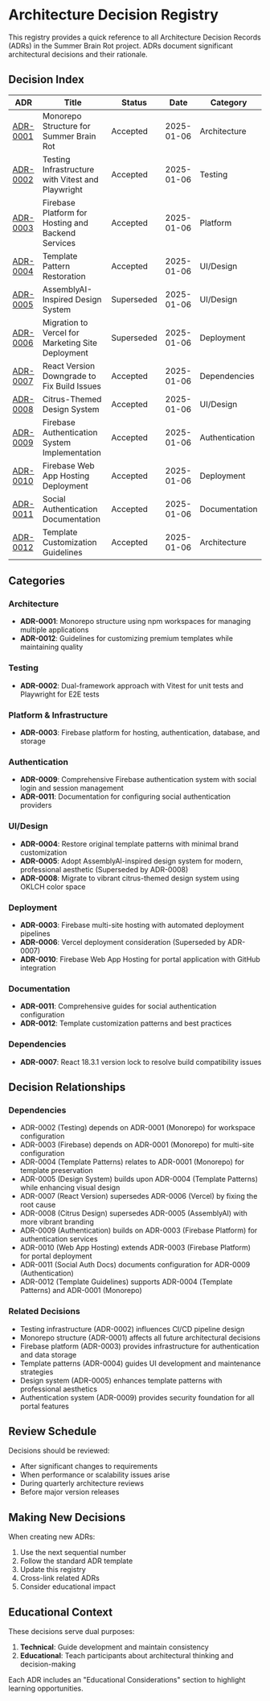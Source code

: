 # Architecture Decision Registry

This registry provides a quick reference to all Architecture Decision Records (ADRs) in the Summer Brain Rot project. ADRs document significant architectural decisions and their rationale.

## Decision Index

| ADR | Title | Status | Date | Category |
|-----|-------|--------|------|----------|
| [ADR-0001](decisions/0001-monorepo-structure.md) | Monorepo Structure for Summer Brain Rot | Accepted | 2025-01-06 | Architecture |
| [ADR-0002](decisions/0002-testing-infrastructure.md) | Testing Infrastructure with Vitest and Playwright | Accepted | 2025-01-06 | Testing |
| [ADR-0003](decisions/0003-firebase-platform.md) | Firebase Platform for Hosting and Backend Services | Accepted | 2025-01-06 | Platform |
| [ADR-0004](decisions/0004-template-pattern-restoration.md) | Template Pattern Restoration | Accepted | 2025-01-06 | UI/Design |
| [ADR-0005](decisions/0005-assemblyai-design-system.md) | AssemblyAI-Inspired Design System | Superseded | 2025-01-06 | UI/Design |
| [ADR-0006](decisions/0006-vercel-deployment.md) | Migration to Vercel for Marketing Site Deployment | Superseded | 2025-01-06 | Deployment |
| [ADR-0007](decisions/0007-react-version-fix.md) | React Version Downgrade to Fix Build Issues | Accepted | 2025-01-06 | Dependencies |
| [ADR-0008](decisions/0008-citrus-design-system.md) | Citrus-Themed Design System | Accepted | 2025-01-06 | UI/Design |
| [ADR-0009](decisions/0009-firebase-authentication-system.md) | Firebase Authentication System Implementation | Accepted | 2025-01-06 | Authentication |
| [ADR-0010](decisions/0010-firebase-web-app-hosting-deployment.md) | Firebase Web App Hosting Deployment | Accepted | 2025-01-06 | Deployment |
| [ADR-0011](decisions/0011-social-authentication-documentation.md) | Social Authentication Documentation | Accepted | 2025-01-06 | Documentation |
| [ADR-0012](decisions/0012-template-customization-guidelines.md) | Template Customization Guidelines | Accepted | 2025-01-06 | Architecture |

## Categories

### Architecture
- **ADR-0001**: Monorepo structure using npm workspaces for managing multiple applications
- **ADR-0012**: Guidelines for customizing premium templates while maintaining quality

### Testing
- **ADR-0002**: Dual-framework approach with Vitest for unit tests and Playwright for E2E tests

### Platform & Infrastructure
- **ADR-0003**: Firebase platform for hosting, authentication, database, and storage

### Authentication
- **ADR-0009**: Comprehensive Firebase authentication system with social login and session management
- **ADR-0011**: Documentation for configuring social authentication providers

### UI/Design
- **ADR-0004**: Restore original template patterns with minimal brand customization
- **ADR-0005**: Adopt AssemblyAI-inspired design system for modern, professional aesthetic (Superseded by ADR-0008)
- **ADR-0008**: Migrate to vibrant citrus-themed design system using OKLCH color space


### Deployment
- **ADR-0003**: Firebase multi-site hosting with automated deployment pipelines
- **ADR-0006**: Vercel deployment consideration (Superseded by ADR-0007)
- **ADR-0010**: Firebase Web App Hosting for portal application with GitHub integration

### Documentation
- **ADR-0011**: Comprehensive guides for social authentication configuration
- **ADR-0012**: Template customization patterns and best practices

### Dependencies
- **ADR-0007**: React 18.3.1 version lock to resolve build compatibility issues

## Decision Relationships

### Dependencies
- ADR-0002 (Testing) depends on ADR-0001 (Monorepo) for workspace configuration
- ADR-0003 (Firebase) depends on ADR-0001 (Monorepo) for multi-site configuration
- ADR-0004 (Template Patterns) relates to ADR-0001 (Monorepo) for template preservation
- ADR-0005 (Design System) builds upon ADR-0004 (Template Patterns) while enhancing visual design
- ADR-0007 (React Version) supersedes ADR-0006 (Vercel) by fixing the root cause
- ADR-0008 (Citrus Design) supersedes ADR-0005 (AssemblyAI) with more vibrant branding
- ADR-0009 (Authentication) builds on ADR-0003 (Firebase Platform) for authentication services
- ADR-0010 (Web App Hosting) extends ADR-0003 (Firebase Platform) for portal deployment
- ADR-0011 (Social Auth Docs) documents configuration for ADR-0009 (Authentication)
- ADR-0012 (Template Guidelines) supports ADR-0004 (Template Patterns) and ADR-0001 (Monorepo)

### Related Decisions
- Testing infrastructure (ADR-0002) influences CI/CD pipeline design
- Monorepo structure (ADR-0001) affects all future architectural decisions
- Firebase platform (ADR-0003) provides infrastructure for authentication and data storage
- Template patterns (ADR-0004) guides UI development and maintenance strategies
- Design system (ADR-0005) enhances template patterns with professional aesthetics
- Authentication system (ADR-0009) provides security foundation for all portal features

## Review Schedule

Decisions should be reviewed:
- After significant changes to requirements
- When performance or scalability issues arise
- During quarterly architecture reviews
- Before major version releases

## Making New Decisions

When creating new ADRs:
1. Use the next sequential number
2. Follow the standard ADR template
3. Update this registry
4. Cross-link related ADRs
5. Consider educational impact

## Educational Context

These decisions serve dual purposes:
1. **Technical**: Guide development and maintain consistency
2. **Educational**: Teach participants about architectural thinking and decision-making

Each ADR includes an "Educational Considerations" section to highlight learning opportunities.